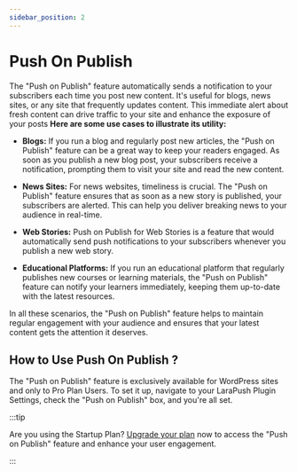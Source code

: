 ```yaml
---
sidebar_position: 2
---
```


# Push On Publish

The "Push on Publish" feature automatically sends a notification to your subscribers each time you post new content. It's useful for blogs, news sites, or any site that frequently updates content. This immediate alert about fresh content can drive traffic to your site and enhance the exposure of your posts 
 **Here are some use cases to illustrate its utility:**

- **Blogs:** If you run a blog and regularly post new articles, the "Push on Publish" feature can be a great way to keep your readers engaged. As soon as you publish a new blog post, your subscribers receive a notification, prompting them to visit your site and read the new content.

- **News Sites:** For news websites, timeliness is crucial. The "Push on Publish" feature ensures that as soon as a new story is published, your subscribers are alerted. This can help you deliver breaking news to your audience in real-time.

- **Web Stories:** Push on Publish for Web Stories is a feature that would automatically send push notifications to your subscribers whenever you publish a new web story.

- **Educational Platforms:** If you run an educational platform that regularly publishes new courses or learning materials, the "Push on Publish" feature can notify your learners immediately, keeping them up-to-date with the latest resources.

In all these scenarios, the "Push on Publish" feature helps to maintain regular engagement with your audience and ensures that your latest content gets the attention it deserves.


## How to Use Push On Publish ?

The "Push on Publish" feature is exclusively available for WordPress sites and only to Pro Plan Users. To set it up, navigate to your LaraPush Plugin Settings, check the "Push on Publish" box, and you're all set.

:::tip

Are you using the Startup Plan? [Upgrade your plan](https://larapush.com/upgrade) now to access the "Push on Publish" feature and enhance your user engagement.

:::